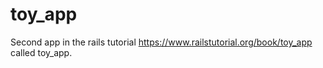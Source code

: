 # toy_app
Second app in the rails tutorial https://www.railstutorial.org/book/toy_app called toy_app.
